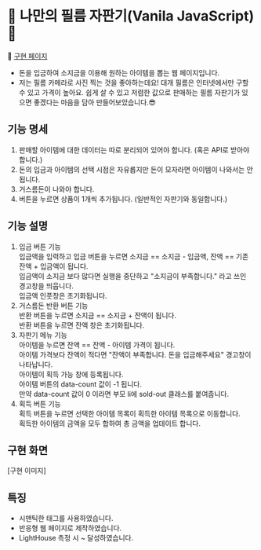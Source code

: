 # 📸 나만의 필름 자판기(Vanila JavaScript) 📸 <br>
🔗 [구현 페이지](#)
* 돈을 입금하여 소지금을 이용해 원하는 아이템을 뽑는 웹 페이지입니다.
* 저는 필름 카메라로 사진 찍는 것을 좋아하는데요! 대개 필름은 인터넷에서만 구할 수 있고 가격이 높아요. 쉽게 살 수 있고 저렴한 값으로 판매하는 필름 자판기가 있으면 좋겠다는 마음을 담아 만들어보았습니다.😎

## 기능 명세
1. 판매할 아이템에 대한 데이터는 따로 분리되어 있어야 합니다. (혹은 API로 받아야 합니다.)
2. 돈의 입금과 아이템의 선택 시점은 자유롭지만 돈이 모자라면 아이템이 나와서는 안됩니다.
3. 거스름돈이 나와야 합니다.
4. 버튼을 누르면 상품이 1개씩 추가됩니다. (일반적인 자판기와 동일합니다.)

## 기능 설명
 1. 입금 버튼 기능<br>
입금액을 입력하고 입금 버튼을 누르면 소지금 == 소지금 - 입금액, 잔액 == 기존 잔액 + 입금액이 됩니다.<br>
입금액이 소지금 보다 많다면 실행을 중단하고 "소지금이 부족합니다." 라고 쓰인 경고창을 띄웁니다.<br>
입금액 인풋창은 초기화됩니다.<br>
2. 거스름돈 반환 버튼 기능<br>
반환 버튼을 누르면 소지금 == 소지금 + 잔액이 됩니다.<br>
반환 버튼을 누르면 잔액 창은 초기화됩니다.<br>
3. 자판기 메뉴 기능<br>
아이템을 누르면 잔액 == 잔액 - 아이템 가격이 됩니다.<br>
아이템 가격보다 잔액이 적다면 "잔액이 부족합니다. 돈을 입금해주세요" 경고창이 나타납니다.<br>
아이템이 획득 가능 창에 등록됩니다.<br>
아이템 버튼의 data-count 값이 -1 됩니다.<br>
만약 data-count 값이 0 이라면 부모 li에 sold-out 클래스를 붙여줍니다.<br>
4. 획득 버튼 기능<br>
획득 버튼을 누르면 선택한 아이템 목록이 획득한 아이템 목록으로 이동합니다.<br>
획득한 아이템의 금액을 모두 합하여 총 금액을 업데이트 합니다.<br>
## 구현 화면
  [구현 이미지]


## 특징
* 시맨틱한 태그를 사용하였습니다.
* 반응형 웹 페이지로 제작하였습니다.
* LightHouse 측정 시 ~ 달성하였습니다.
